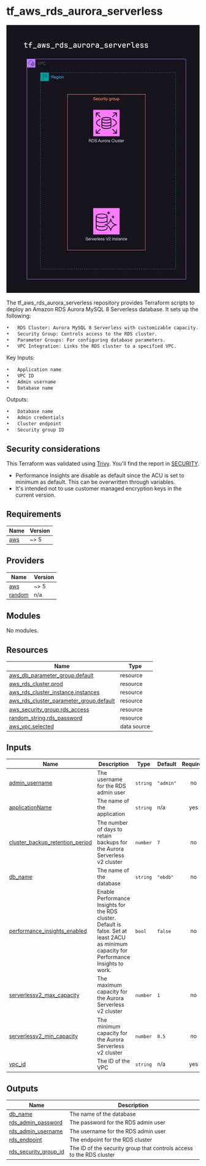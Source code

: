 # tf_aws_rds_aurora_serverless
![Overview](./docs/overview.jpg)

The tf_aws_rds_aurora_serverless repository provides Terraform scripts to deploy an Amazon RDS Aurora MySQL 8 Serverless database. It sets up the following:

	•	RDS Cluster: Aurora MySQL 8 Serverless with customizable capacity.
	•	Security Group: Controls access to the RDS cluster.
	•	Parameter Groups: For configuring database parameters.
	•	VPC Integration: Links the RDS cluster to a specified VPC.

Key Inputs:

	•	Application name
	•	VPC ID
	•	Admin username
	•	Database name

Outputs:

	•	Database name
	•	Admin credentials
	•	Cluster endpoint
	•	Security group ID

## Security considerations
This Terraform was validated using [Trivy](https://aquasecurity.github.io/trivy/v0.52/). You'll find the report in [SECURITY](./SECURITY). 

* Performance Insights are disable as default since the ACU is set to minimum as default. This can be overwritten through variables.
* It's intended not to use customer managed encryption keys in the current version.

## Requirements

| Name | Version |
|------|---------|
| <a name="requirement_aws"></a> [aws](#requirement\_aws) | ~> 5 |

## Providers

| Name | Version |
|------|---------|
| <a name="provider_aws"></a> [aws](#provider\_aws) | ~> 5 |
| <a name="provider_random"></a> [random](#provider\_random) | n/a |

## Modules

No modules.

## Resources

| Name | Type |
|------|------|
| [aws_db_parameter_group.default](https://registry.terraform.io/providers/hashicorp/aws/latest/docs/resources/db_parameter_group) | resource |
| [aws_rds_cluster.prod](https://registry.terraform.io/providers/hashicorp/aws/latest/docs/resources/rds_cluster) | resource |
| [aws_rds_cluster_instance.instances](https://registry.terraform.io/providers/hashicorp/aws/latest/docs/resources/rds_cluster_instance) | resource |
| [aws_rds_cluster_parameter_group.default](https://registry.terraform.io/providers/hashicorp/aws/latest/docs/resources/rds_cluster_parameter_group) | resource |
| [aws_security_group.rds_access](https://registry.terraform.io/providers/hashicorp/aws/latest/docs/resources/security_group) | resource |
| [random_string.rds_password](https://registry.terraform.io/providers/hashicorp/random/latest/docs/resources/string) | resource |
| [aws_vpc.selected](https://registry.terraform.io/providers/hashicorp/aws/latest/docs/data-sources/vpc) | data source |

## Inputs

| Name | Description | Type | Default | Required |
|------|-------------|------|---------|:--------:|
| <a name="input_admin_username"></a> [admin\_username](#input\_admin\_username) | The username for the RDS admin user | `string` | `"admin"` | no |
| <a name="input_applicationName"></a> [applicationName](#input\_applicationName) | The name of the application | `string` | n/a | yes |
| <a name="input_cluster_backup_retention_period"></a> [cluster\_backup\_retention\_period](#input\_cluster\_backup\_retention\_period) | The number of days to retain backups for the Aurora Serverless v2 cluster | `number` | `7` | no |
| <a name="input_db_name"></a> [db\_name](#input\_db\_name) | The name of the database | `string` | `"ebdb"` | no |
| <a name="input_performance_insights_enabled"></a> [performance\_insights\_enabled](#input\_performance\_insights\_enabled) | Enable Performance Insights for the RDS cluster. Default is false. Set at least 2ACU as minimum capacity for Performance Insights to work. | `bool` | `false` | no |
| <a name="input_serverlessv2_max_capacity"></a> [serverlessv2\_max\_capacity](#input\_serverlessv2\_max\_capacity) | The maximum capacity for the Aurora Serverless v2 cluster | `number` | `1` | no |
| <a name="input_serverlessv2_min_capacity"></a> [serverlessv2\_min\_capacity](#input\_serverlessv2\_min\_capacity) | The minimum capacity for the Aurora Serverless v2 cluster | `number` | `0.5` | no |
| <a name="input_vpc_id"></a> [vpc\_id](#input\_vpc\_id) | The ID of the VPC | `string` | n/a | yes |

## Outputs

| Name | Description |
|------|-------------|
| <a name="output_db_name"></a> [db\_name](#output\_db\_name) | The name of the database |
| <a name="output_rds_admin_password"></a> [rds\_admin\_password](#output\_rds\_admin\_password) | The password for the RDS admin user |
| <a name="output_rds_admin_username"></a> [rds\_admin\_username](#output\_rds\_admin\_username) | The username for the RDS admin user |
| <a name="output_rds_endpoint"></a> [rds\_endpoint](#output\_rds\_endpoint) | The endpoint for the RDS cluster |
| <a name="output_rds_security_group_id"></a> [rds\_security\_group\_id](#output\_rds\_security\_group\_id) | The ID of the security group that controls access to the RDS cluster |
